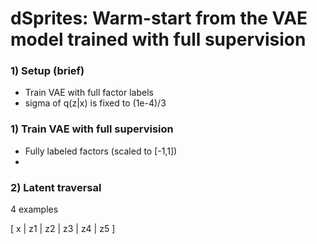 # dSprites: Warm-start from the VAE model trained with full supervision

### 1) Setup (brief)
- Train VAE with full factor labels
- sigma of q(z|x) is fixed to (1e-4)/3

### 1) Train VAE with full supervision
- Fully labeled factors (scaled to [-1,1])
- 



### 2) Latent traversal

4 examples

  [ x | z1 | z2 | z3 | z4 | z5 ]
